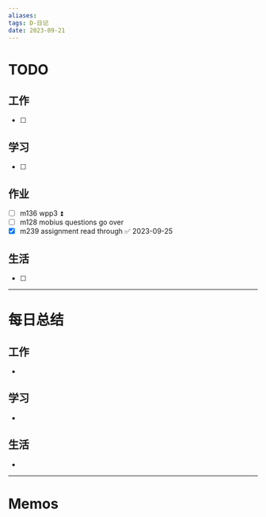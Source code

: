 ```yaml
---
aliases:
tags: D-日记
date: 2023-09-21
---
```

# TODO

## 工作

- [ ] 
## 学习

- [ ] 
## 作业

- [ ] m136 wpp3 ⏫ 
- [ ] m128 mobius questions go over
- [x] m239 assignment read through ✅ 2023-09-25
## 生活

- [ ] 
*** 
# 每日总结

## 工作

- 
## 学习

- 
## 生活

- 

----------------------
# Memos

